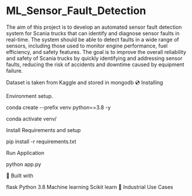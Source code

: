 # ML_Sensor_Fault_Detection

The aim of this project is to develop an automated sensor fault detection system for Scania trucks that can identify and diagnose sensor faults in real-time. The system should be able to detect faults in a wide range of sensors, including those used to monitor engine performance, fuel efficiency, and safety features. The goal is to improve the overall reliability and safety of Scania trucks by quickly identifying and addressing sensor faults, reducing the risk of accidents and downtime caused by equipment failure.

Dataset is taken from Kaggle and stored in mongodb
💿 Installing

Environment setup.

conda create --prefix venv python==3.8 -y

conda activate venv/

Install Requirements and setup

pip install -r requirements.txt

Run Application

python app.py

🔧 Built with

flask
Python 3.8
Machine learning
Scikit learn
🏦 Industrial Use Cases
